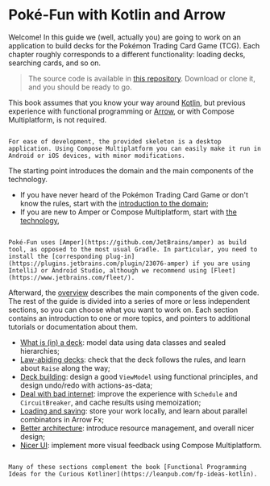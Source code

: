 # Poké-Fun with Kotlin and Arrow

Welcome! In this guide we (well, actually you) are going to work on an application to build decks for the Pokémon Trading Card Game (TCG). Each chapter roughly corresponds to a different functionality: loading decks, searching cards, and so on.

> The source code is available in [this repository](https://github.com/serras/poke-fun). Download or clone it, and you should be ready to go.

This book assumes that you know your way around [Kotlin](https://kotlinlang.org), but previous experience with functional programming or [Arrow](https://arrow-kt.io), or with Compose Multiplatform, is not required.

```admonish note title="Compose is multi-plaftorm"

For ease of development, the provided skeleton is a desktop application. Using Compose Multiplatform you can easily make it run in Android or iOS devices, with minor modifications.

```

The starting point introduces the domain and the main components of the technology.

- If you have never heard of the Pokémon Trading Card Game or don't know the rules, start with the [introduction to the domain](./tcg.md);
- If you are new to Amper or Compose Multiplatform, start with [the technology](./tech-intro.md),

```admonish warning title="Built with Amper"

Poké-Fun uses [Amper](https://github.com/JetBrains/amper) as build tool, as opposed to the most usual Gradle. In particular, you need to install the [corresponding plug-in](https://plugins.jetbrains.com/plugin/23076-amper) if you are using IntelliJ or Android Studio, although we recommend using [Fleet](https://www.jetbrains.com/fleet/).

```

Afterward, the [overview](./intro.md) describes the main components of the given code.
The rest of the guide is divided into a series of more or less independent sections, so you can choose what you want to work on. Each section contains an introduction to one or more topics, and pointers to additional tutorials or documentation about them.

- [What is (in) a deck](./adt.md): model data using data classes and sealed hierarchies;
- [Law-abiding decks](./validation.md): check that the deck follows the rules, and learn about `Raise` along the way;
- [Deck building](./build.md): design a good `ViewModel` using functional principles, and design undo/redo with actions-as-data;
- [Deal with bad internet](./resilience.md): improve the experience with `Schedule` and `CircuitBreaker`, and cache results using memoization;
- [Loading and saving](./par.md): store your work locally, and learn about parallel combinators in Arrow Fx;
- [Better architecture](./architecture.md): introduce resource management, and overall nicer design;
- [Nicer UI](./cmp.md): implement more visual feedback using Compose Multiplatform.

```admonish tip title="A word from our sponsor"

Many of these sections complement the book [Functional Programming Ideas for the Curious Kotliner](https://leanpub.com/fp-ideas-kotlin).

```